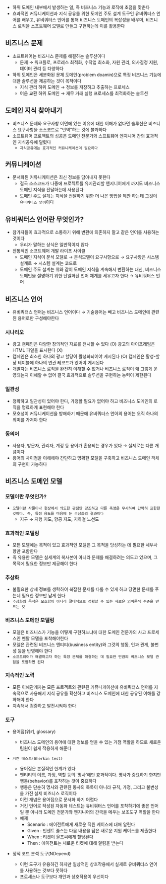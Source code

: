 - 하위 도메인 내부에서 발생하는 일, 즉 비즈니스 기능과 로직에 초점을 맞춘다
- 효과적인 커뮤니케이션과 지식 공유를 위한 도메인 주도 설계 도구인 유비쿼터스 언어를 배우고, 유비쿼터스 언어를 통해 비즈니스 도메인의 복잡성을 배우며, 비즈니스 로직을 소프트웨어 모델로 만들고 구현하는데 이를
  활용한다

## 비즈니스 문제

- 소프트웨어는 비즈니스 문제를 해결하는 솔루션이다
    - 문제 &rarr; 워크플로, 프로레스 최적화, 수작업 최소화, 자원 관리, 의사결정 지원, 데이터 관리 등 다양하다
- 하위 도메인은 세분화된 문제 도메인(problem doamin)으로 특정 비즈니스 기능에 대한 솔루션을 제공하는 것이 목적이다
    - 지식 관리 하위 도메인 &rarr; 정보를 저장하고 추출하는 프로세스
    - 어음 교환 하위 도메인 &rarr; 재무 거래 실행 프로세스를 최적화하는 솔루션

## 도메인 지식 찾아내기

- 비즈니스 문제와 요구사항 이면에 있는 이유에 대한 이해가 없다면 솔루션은 비즈니스 요구사항을 소스코드로 "번역"하는 것에 불과하다
- 소프트웨어 프로젝트의 성공은 도메인 전문가와 스프트웨어 엔지니어 간의 효과적인 지식공유에 달렸다
    - `지식공유에는 효과적인 커뮤니케이션이 필요하다`

## 커뮤니케이션

- 문서화된 커뮤니케이션은 최신 정보를 담아내지 못한다
    - 결국 소스코드가 나중에 프로젝트를 유지관리할 엔지니어에게 까지도 비즈니스 도메인 지식을 전달하는데 사용된다
    - 도메인 주도 설계는 지식을 전달하기 위한 더 나은 방법을 제안 하는데 그것이 `유비쿼터스 언어`이다

## 유비쿼터스 언어란 무엇인가?

- 참가자들이 효과적으로 소통하기 위해 변환에 의존하지 말고 같은 언어를 사용하는 것이다
    - 우리가 말하는 상식은 일반적이지 않다
- 전통적인 소프트웨어 개발 라이프 사이클
    - 도메인 지식이 분석 모델로 &rarr; 분석모델이 요구사항으로 &rarr; 요구사항은 시스템 설계로 &rarr; 시스템 설계는 코드로
    - 도메인 주도 설계는 위와 같이 도메인 지식을 계속해서 변환하는 대신, 비즈니스 도메인을 설명하기 위한 단일화된 언어 체계를 세우고자 한다 &rarr; 유비쿼터스 언어

## 비즈니스 언어

- 유비쿼터스 언어는 비즈니스 언어이다 &rarr; 기술용어는 빼고 비즈니스 도메인에 관련된 용어로만 구성해야한다

### 시나리오

- 광고 캠페인은 다양한 창의적인 자료를 전시할 수 있다    (O) 광고의 아이프레임은 HTML 파일을 표시한다 (X)
- 캠페인은 최소한 하나의 광고 할당이 활성화되어야 게시된다 (O) 캠페인은 활성-할당 테이블에 하나의 연관 레코드가 있어야 게시된다
- 개발자는 비즈니스 로직을 완전히 이해할 수 없거나 비즈니스 로직이 왜 그렇게 운영되는지 이해할 수 없어 결국 효과적으로 솔루션을 구현하는 능력이 제한된다

### 일관성

- 정확하고 일관성이 있어야 한다, 가정할 필요가 없어야 하고 비즈니스 도메인의 로직을 명료하게 표현해야 한다
- 모호성이 커뮤니케이션을 방해하기 때문에 유비쿼터스 언어의 용어는 오직 하나의 의미를 가져야 한다

### 동의어

- 사용자, 방문자, 관리자, 계정 등 용어가 혼용되는 경우가 있다 &rarr; 실제로는 다른 개념이다
- 용어의 차이점을 이해해야 간단하고 명확한 모델을 구축하고 비즈니스 도메인 객체의 구현이 가능하다

## 비즈니스 도메인 모델

### 모델이란 무엇인가?

- `모델이란 사물이나 현상에서 의도한 관점만 강조하고 다른 축명은 무시하여 간략히 표한한 것이다. 즉, 특정 용도를 마음에 둔 추상화의 결과이다`
    - 지구 &rarr; 지형 지도, 항공 지도, 지하철 노선도

### 효과적인 모델링

- 모든 모델에는 목적이 있고 효과적인 모델은 그 목적을 당성하는 데 필요한 세부사항만 포함한다
- 즉 유용한 모델은 실세계의 복사본이 아니라 문제를 해결하려는 의도고 있으며, 그 목적에 필요한 정보만 제공해야 한다

### 추상화

- 불필요한 상세 정보를 생략하여 복잡한 문제를 다룰 수 있게 하고 당면한 문제를 푸는데 필요한 정보만 남게 한다
- `추상화의 목적은 모호함이 아니라 절대적으로 정확할 수 있는 새로운 의미론적 수준을 만드는 것`

### 비즈니스 도메인 모델링

- 모델은 비즈니스가 기능을 어떻게 구현하느냐에 대한 도메인 전문가의 사고 프로세스인 멘탈 모델을 포착해야한다
- 모델은 관련된 비즈니스 엔티티(business entity)와 그것의 행동, 인과 관계, 불변성 등을 반영해야 한다
- `소프트웨어가 해결하고자 하는 특정 문제를 해결하는 데 필요한 만큼의 비즈니스 모델 관점을 포함하면 된다`

### 지속적인 노력

- 모든 이해관게자는 모든 프로젝트와 관련된 커뮤니케이션에 유비쿼터스 언어를 지속적으로 사용해서 지식 공유를 확산하고 비즈니스 도메인에 대한 공유된 이해를 강화해야 한다
- 지속해서 검증하고 발전시켜야 한다

### 도구

- 용어집(위키, glossary)
    - 비즈니스 도메인의 용어에 대한 정보를 얻을 수 있는 거점 역할을 하므로 새로운 팀원이 쉽게 적응하게 해준다
- `거킨 테스트(Gherkin test)`
  - 용어집은 본질적인 한계가 있다
  - 엔티티의 이름, 과정, 역할 등의 '명사'에만 효과적이다. 명사가 중요하기 한지만 행동(behavior)를 포착하는 것이 중요하다
  - 행동은 단순히 명사와 관련된 동사의 목록이 아니라 규칙, 가정, 그리고 불변성을 가진 실제 비즈니스 로직이다
  - 이런 개념은 용어집으로 문서화 하기 어렵다
  - 거킨 언어로 작성된 자동화 테스트는 유비쿼터스 언어를 포착하기에 좋은 언어일 뿐 아니라 도메인 전문가와 엔지니어의 간극을 메우는 보조도구 역할을 한다
  - 예제
    - Scenario : 에이전트에게 새로운 직원 케이스에 대해 알린다
    - Given : 빈센트 줄스는 다음 내용을 담은 새로운 지원 케이스를 제출한다
    - When : 티켓이 울프씨에게 할당된다
    - Then : 에이전트는 새로운 티켓에 대해 알림을 받는다

- 정적 코드 분석 도구(NDepend)
    - 이런 도구가 유용하긴 하지만 일상적인 상호작용에서 실제로 유비쿼터스 언어를 사용하는 것보다 못하다
    - 프로세스나 도구보다 개인과 상호작용이 우선이다

